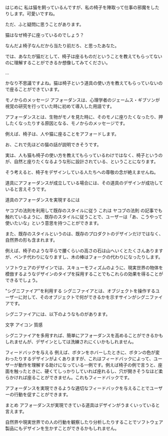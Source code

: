 はじめに
私は猫を飼っているんですが、私の椅子を陣取って仕事の邪魔をしたりします。可愛いですね。

ただ、ふと疑問に思うことがあります。

猫はなぜ椅子に座っているのでしょう？

なんだよ椅子なんだから当たり前だろ、と思ったあなた。

では、あなたが猫だとして、椅子は座るものだということを教えてもらってないのに理解することができるか想像してみてください。

...

かなり不思議ですよね。猫は椅子という道具の使い方を教えてもらっていないので座ることができています。

モノからのメッセージ
アフォーダンスは、心理学者のジェームス・ギブソンが視覚の研究を行っていた時に初めて導入した用語です。

アフォーダンスとは、生物がモノを見た時に、そのモノに座りたくなったり、押したくなったりする原因となる、モノからのメッセージです。

例えば、椅子は、人や猫に座ることをアフォードします。

お、これで先ほどの猫の話が説明できそうです。

実は、人も猫も椅子の使い方を教えてもらっているわけではなく、椅子というのが、自然と座りたくなるような形に設計されている、ということになります。

そう考えると、椅子をデザインしている人たちへの尊敬の念が絶えませんね。

道具にアフォーダンスが成立している場合には、その道具のデザインが成功していると言えそうです。

道具のアフォーダンスを実現するには

ヤコブの法則を利用して既存のスタイルに従う
これは ヤコブの法則 の記事でも触れているように、既存のスタイルに従うことで、ユーザーは「あ、こうやって使いたいな」という意思を持つことができます。

また、既存のスタイルというのは、既存のプロダクトのデザインだけではなく、自然界の形も含まれます。

例えば、椅子のような平らで腰くらいの高さの石は山へいくとたくさんありますが、ベンチ代わりになりますし、木の棒はフォークの代わりになったりします。

ソフトウェアのデザインでは、スキューモフィズムのように、現実世界の物体を模倣するようなデザインのタイプを採用することでもこれらの効果を得ることができるでしょう。

"シグニファイア"を利用する
シグニファイアとは、オブジェクトを操作するユーザーに対して、そのオブジェクトで何ができるかを示すサインがシグニファイアです。

シグニファイアには、以下のようなものがあります。

文字
アイコン
質感

シグニファイアを多用すれば、簡単にアフォーダンスを高めることができるかもしれませんが、デザインとしては洗練されにくいかもしれません。

フィードバックを与える
例えば、ボタンをホバーしたときに、ボタンの色が変わったりするデザインがよくありますが、これはフィードバックによって、ユーザーが動作を理解する助けになっている一例です。例えば椅子の例で言うと、座面を触ったときに、硬くてしっかりしていれば座れるし、穴が開きそうなほど柔らかければ座ることができません。これもフィードバックです。

アフォーダンスを実現できるような適切なフィードバックを与えることでユーザーの行動を促すことができます。

まとめ
アフォーダンスが実現できている道具はデザインがうまくいっていると言えます。

自然界や現実世界での人の行動を観察したり分析したりすることでソフトウェア製品にもデザインを生かすことができるかもしれません。
